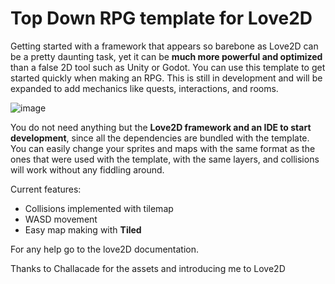 # Top Down RPG template for Love2D

Getting started with a framework that appears so barebone as Love2D can be a pretty daunting task, yet it can be **much more powerful and optimized** than a false 2D tool such as Unity or Godot. You can use this template to get started quickly when making an RPG. This is still in development and will be expanded to add mechanics like quests, interactions, and rooms.

![image](https://user-images.githubusercontent.com/60850929/148767181-ed371766-fef5-4cf9-907a-d21351741744.png)

You do not need anything but the **Love2D framework and an IDE to start development**, since all the dependencies are bundled with the template. You can easily change your sprites and maps with the same format as the ones that were used with the template, with the same layers, and collisions will work without any fiddling around. 

Current features:
- Collisions implemented with tilemap
- WASD movement
- Easy map making with **Tiled**

For any help go to the love2D documentation.

Thanks to Challacade for the assets and introducing me to Love2D
